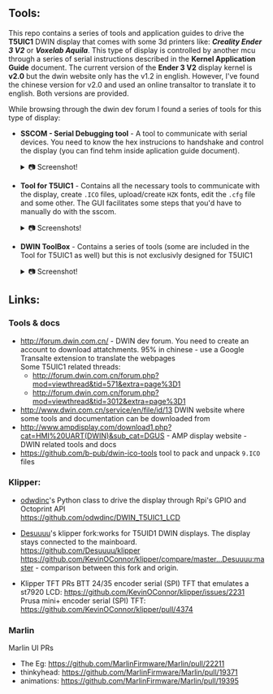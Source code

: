 ## Tools:
This repo contains a series of tools and application guides to drive the **T5UIC1** DWIN display that comes with some 3d  printers like: _**Creality Ender 3 V2**_ or _**Voxelab Aquila**_. This type of display is controlled by another mcu through a series of serial instructions described in the **Kernel Application Guide** document. The current version of the **Ender 3 V2** display kernel is **v2.0** but the dwin website only has the v1.2 in english. However, I've found the chinese version for v2.0 and used an online transaltor to translate it to english. Both versions are provided.

While browsing through the dwin dev forum I found a series of tools for this type of display:  

* **SSCOM - Serial Debugging tool** - A tool to communicate with serial devices. You need to know the hex instrucions to handshake and control the display (you can find tehm inside aplication guide document).
	<details>
	  <summary>📷 Screenshot!</summary>

	![alt text](https://github.com/ihrapsa/T5UIC1_DWIN_toolset/blob/main/img/sscom.png)

	</details> 

* **Tool for T5UIC1** - Contains all the necessary tools to communicate with the display, create `.ICO` files, upload/create `HZK` fonts, edit the `.cfg` file and some other. The GUI facilitates some steps that you'd have to manually do with the sscom. 
 
	<details>
	  <summary>📷 Screenshots!</summary>
	
	Device Config:  	
	![alt text](https://github.com/ihrapsa/T5UIC1_DWIN_toolset/blob/main/img/Tool_For_T5UIC1.png)

	ICO Tool:
	![alt text](https://github.com/ihrapsa/T5UIC1_DWIN_toolset/blob/main/img/T5UIC1_ico.png)

	Command Control:
	![alt text](https://github.com/ihrapsa/T5UIC1_DWIN_toolset/blob/main/img/T5UIC1_commmand_control.png)

	</details>

* **DWIN ToolBox** - Contains a series of tools (some are included in the Tool for T5UIC1 as well) but this is not exclusivly designed for T5UIC1  
	<details>
	  <summary>📷 Screenshot!</summary>

	![alt text](https://github.com/ihrapsa/T5UIC1_DWIN_toolset/blob/main/img/DWIN_tool_box.png)

	</details>

## Links:  

### **Tools & docs**
- http://forum.dwin.com.cn/ - DWIN dev forum. You need to create an account to download attatchments. 95% in chinese - use a Google Transalte extension to translate the webpages  
	Some T5UIC1 related threads:  
	- http://forum.dwin.com.cn/forum.php?mod=viewthread&tid=571&extra=page%3D1  
	- http://forum.dwin.com.cn/forum.php?mod=viewthread&tid=3012&extra=page%3D1  
- http://www.dwin.com.cn/service/en/file/id/13 DWIN website where some tools and documentation can be downloaded from
- http://www.ampdisplay.com/download1.php?cat=HMI%20UART(DWIN)&sub_cat=DGUS - AMP display website - DWIN related tools and docs
- https://github.com/b-pub/dwin-ico-tools tool to pack and unpack `9.ICO` files	

### **Klipper:** 

- [odwdinc](https://github.com/odwdinc/DWIN_T5UIC1_LCD)'s Python class to drive the display through Rpi's GPIO and Octoprint API  
 https://github.com/odwdinc/DWIN_T5UIC1_LCD  

- [Desuuuu](https://github.com/Desuuuu/klipper)'s klipper fork:works for T5UID1 DWIN displays. The display stays connected to the mainboard.  
https://github.com/Desuuuu/klipper  
https://github.com/KevinOConnor/klipper/compare/master...Desuuuu:master - comparison between this fork and origin.  
	
- Klipper TFT PRs
BTT 24/35 encoder serial (SPI) TFT that emulates a st7920 LCD:  https://github.com/KevinOConnor/klipper/issues/2231 
Prusa mini+ encoder serial (SPI) TFT: https://github.com/KevinOConnor/klipper/pull/4374

### **Marlin**
	
Marlin UI PRs
- The Eg: https://github.com/MarlinFirmware/Marlin/pull/22211
- thinkyhead: https://github.com/MarlinFirmware/Marlin/pull/19371
- animations: https://github.com/MarlinFirmware/Marlin/pull/19395
	
	
